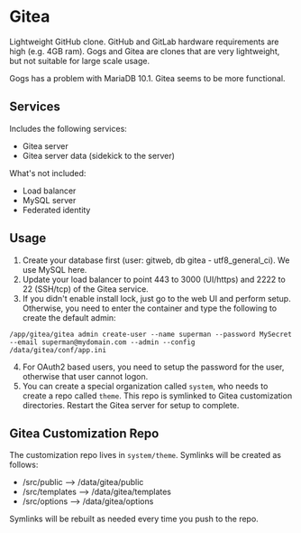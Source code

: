 Gitea
=====
Lightweight GitHub clone. GitHub and GitLab hardware requirements are high (e.g. 4GB ram). Gogs and Gitea are clones that 
are very lightweight, but not suitable for large scale usage.

Gogs has a problem with MariaDB 10.1. Gitea seems to be more functional.

Services
--------
Includes the following services:
- Gitea server
- Gitea server data (sidekick to the server)

What's not included:
- Load balancer
- MySQL server
- Federated identity

Usage
-----
1. Create your database first (user: gitweb, db gitea - utf8_general_ci). We use MySQL here.
2. Update your load balancer to point 443 to 3000 (UI/https) and 2222 to 22 (SSH/tcp) of the Gitea service.
3. If you didn't enable install lock, just go to the web UI and perform setup. Otherwise, you need to enter the container and type the following to create the default admin:

```
/app/gitea/gitea admin create-user --name superman --password MySecret --email superman@mydomain.com --admin --config /data/gitea/conf/app.ini
```

4. For OAuth2 based users, you need to setup the password for the user, otherwise that user cannot logon.
5. You can create a special organization called `system`, who needs to create a repo called `theme`. This repo is symlinked to Gitea customization directories. Restart the Gitea server for setup to complete.

Gitea Customization Repo
------------------------
The customization repo lives in `system/theme`. Symlinks will be created as follows:

- /src/public --> /data/gitea/public
- /src/templates --> /data/gitea/templates
- /src/options --> /data/gitea/options

Symlinks will be rebuilt as needed every time you push to the repo.
